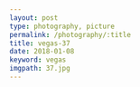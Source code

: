 ```yaml
---
layout: post
type: photography, picture
permalink: /photography/:title
title: vegas-37
date: 2018-01-08
keyword: vegas
imgpath: 37.jpg
---
```



